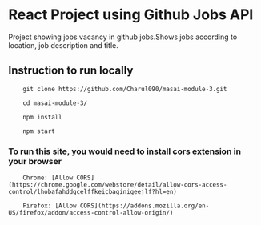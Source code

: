 # React Project using Github Jobs API

Project showing jobs vacancy in github jobs.Shows jobs according to location, job description and title.

## Instruction to run locally

        git clone https://github.com/Charul090/masai-module-3.git

        cd masai-module-3/

        npm install

        npm start

### To run this site, you would need to install cors extension in your browser
        Chrome: [Allow CORS](https://chrome.google.com/webstore/detail/allow-cors-access-control/lhobafahddgcelffkeicbaginigeejlf?hl=en)

        Firefox: [Allow CORS](https://addons.mozilla.org/en-US/firefox/addon/access-control-allow-origin/)